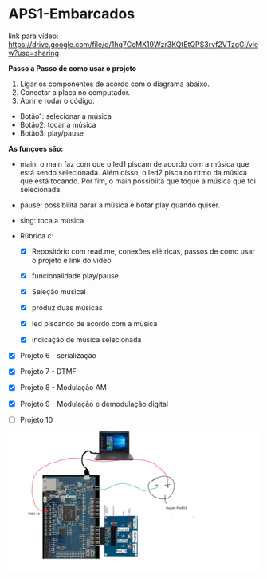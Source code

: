 # APS1-Embarcados
link para vídeo: https://drive.google.com/file/d/1hq7CcMX19Wzr3KQtEtQPS3rvf2VTzqGl/view?usp=sharing

**Passo a Passo de como usar o projeto**
1. Ligar os componentes de acordo com o diagrama abaixo.
2. Conectar a placa no computador. 
3. Abrir e rodar o código.
- Botão1: selecionar a música
- Botão2: tocar a música
- Botão3: play/pause

**As funçoes são:**

- main: o main faz com que o led1 piscam de acordo com a música que está sendo selecionada.
 Além disso, o led2 pisca no ritmo da música que está tocando. Por fim, o main possiblita
que toque a música que foi selecionada. 
- pause: possibilita parar a música e botar play quando quiser.
- sing: toca a música

- Rúbrica c:
  - [x] Repositório com read.me, conexões elétricas, passos de como usar o projeto e link do vídeo

  - [x] funcionalidade play/pause

  - [x] Seleção musical

  - [x] produz duas músicas

  - [x] led piscando de acordo com a música

  - [x] indicação de música selecionada
 


 - [x] Projeto 6 - serialização

 - [x] Projeto 7 - DTMF

 - [x] Projeto 8 - Modulação AM

 - [x] Projeto 9 - Modulação e demodulação digital

 - [ ] Projeto 10


![](desenho_APS1.png)

